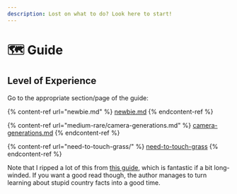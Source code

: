 ```yaml
---
description: Lost on what to do? Look here to start!
---
```


# 🗺 Guide

## Level of Experience

Go to the appropriate section/page of the guide:

{% content-ref url="newbie.md" %}
[newbie.md](newbie.md)
{% endcontent-ref %}

{% content-ref url="medium-rare/camera-generations.md" %}
[camera-generations.md](medium-rare/camera-generations.md)
{% endcontent-ref %}

{% content-ref url="need-to-touch-grass/" %}
[need-to-touch-grass](need-to-touch-grass/)
{% endcontent-ref %}

Note that I ripped a lot of this from [this guide](https://somerandomstuff1.wordpress.com/2019/02/08/geoguessr-the-top-tips-tricks-and-techniques/#how-to-identify-every-country-south-america), which is fantastic if a bit long-winded. If you want a good read though, the author manages to turn learning about stupid country facts into a good time.
